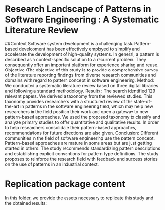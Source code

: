 # Research Landscape of Patterns in Software Engineering : A Systematic Literature Review
##Context
Software system development is a challenging task. Pattern-based development has been effectively employed to simplify and accelerate the development of high-quality systems. In general, a pattern is described as a context-specific solution to a recurrent problem. They consequently offer an important platform for experience sharing and reuse.
Objective :The objective of this study is to provide a comprehensive survey of the literature reporting findings from diverse research communities and domains with regard to pattern concept in software engineering.
Method: We conducted a systematic literature review based on three digital libraries and following a standard methodology.
Results : The search identified 129 relevant papers. We derived a taxonomy from the reviewed studies. This taxonomy provides researchers with a structured review of the state-of-the-art in patterns in the software engineering field, which may help new researchers in the field position their work and open a gateway to new pattern-based approaches. We used the proposed taxonomy to classify and analyze primary studies to offer quantitative and qualitative results. In order to help researchers consolidate their pattern-based approaches, recommendations for future directions are also given.
Conclusion: Different communities in the field of software engineering use the pattern concept. Pattern-based approaches are mature in some areas but are just getting started in others. The study recommends standardizing pattern descriptions and establishing explicit conventions for pattern type definitions. The study proposes to reinforce the research field with feedback and success stories on the use of patterns in an industrial context.
# Replication package content
In this folder, we provide the assets necessary to replicate this study and the obtained results:

